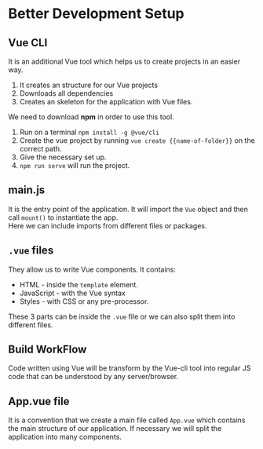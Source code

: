 # Better Development Setup

## Vue CLI

It is an additional Vue tool which helps us to create projects in an easier way.

1. It creates an structure for our Vue projects
2. Downloads all dependencies
3. Creates an skeleton for the application with Vue files.

We need to download **npm** in order to use this tool.

1. Run on a terminal `npm install -g @vue/cli`
2. Create the vue project by running `vue create {{name-of-folder}}` on the correct path.
3. Give the necessary set up.
4. `npm run serve` will run the project.
## main.js

It is the entry point of the application. It will import the `Vue` object and then call `mount()` to instantiate the app.   
Here we can include imports from different files or packages.


## `.vue` files

They allow us to write Vue components.
It contains:
- HTML - inside the `template` element.
- JavaScript - with the Vue syntax
- Styles - with CSS or any pre-processor.

These 3 parts can be inside the `.vue` file or we can also split them into different files.

## Build WorkFlow

Code written using Vue will be transform by the Vue-cli tool into regular JS code that can be understood by any server/browser. 

## App.vue file

It is a convention that we create a main file called `App.vue` which contains the main structure of our application. If necessary we will split the application into many components.
